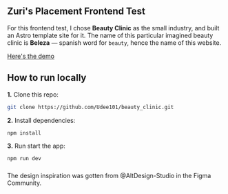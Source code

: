 ## Zuri's Placement Frontend Test

For this frontend test, I chose **Beauty Clinic** as the small industry, and built an Astro template site for it. The name of this particular imagined beauty clinic is **Beleza** <span>&mdash;</span> spanish word for `beauty`, hence the name of this website.

[Here's the demo](https://beauty-clinic-beleza.vercel.app/)

## How to run locally

**1.** Clone this repo: 
```bash
git clone https://github.com/Udee101/beauty_clinic.git
``` 
**2.** Install dependencies:
```bash
npm install
```
**3.** Run start the app:
```bash
npm run dev
```
###

The design inspiration was gotten from @AltDesign-Studio in the Figma Community.
